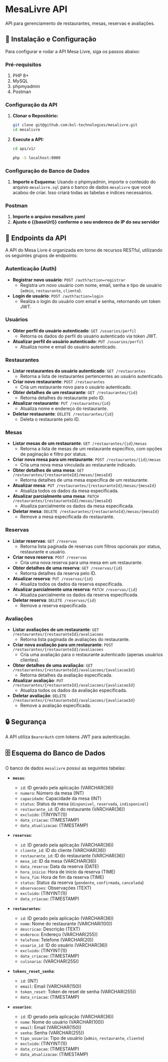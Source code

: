 # MesaLivre API

API para gerenciamento de restaurantes, mesas, reservas e avaliações.

## 🚀 Instalação e Configuração

Para configurar e rodar a API Mesa Livre, siga os passos abaixo:

### Pré-requisitos
1. PHP 8+
2. MySQL
3. phpmyadmin
4. Postman


### Configuração da API

1.  **Clonar o Repositório:**
    ```bash
    git clone git@github.com:bsl-technologies/mesalivre.git
    cd mesalivre
    ```
2. **Execute a API:**
    ```bash
    cd api/v1/
    ```
    ```bash
    php -S localhost:8000
    ```

### Configuração do Banco de Dados

1.  **Importe o Esquema:** Usando o phpmyadmin, importe o conteúdo do arquivo `mesalivre.sql` para o banco de dados `mesalivre` que você acabou de criar. Isso criará todas as tabelas e índices necessários.

### Postman

1. **Importe o arquivo mesalivre.yaml**
2. **Ajuste o {{baseUrl}} conforme o seu endereco de IP do seu servidor**

## 🚀 Endpoints da API

A API do Mesa Livre é organizada em torno de recursos RESTful, utilizando os seguintes grupos de endpoints:

### Autenticação (Auth)
* **Registrar novo usuário**: `POST /auth?action=registrar`
    * Registra um novo usuário com nome, email, senha e tipo de usuário (`admin`, `restaurante`, `cliente`).
* **Login de usuário**: `POST /auth?action=login`
    * Realiza o login do usuário com email e senha, retornando um token JWT.

### Usuários
* **Obter perfil do usuário autenticado**: `GET /usuarios/perfil`
    * Retorna os dados do perfil do usuário autenticado via token JWT.
* **Atualizar perfil do usuário autenticado**: `PUT /usuarios/perfil`
    * Atualiza nome e email do usuário autenticado.

### Restaurantes
* **Listar restaurantes do usuário autenticado**: `GET /restaurantes`
    * Retorna a lista de restaurantes pertencentes ao usuário autenticado.
* **Criar novo restaurante**: `POST /restaurantes`
    * Cria um restaurante novo para o usuário autenticado.
* **Obter detalhes de um restaurante**: `GET /restaurantes/{id}`
    * Retorna detalhes do restaurante pelo ID.
* **Atualizar restaurante**: `PUT /restaurantes/{id}`
    * Atualiza nome e endereço do restaurante.
* **Deletar restaurante**: `DELETE /restaurantes/{id}`
    * Deleta o restaurante pelo ID.

### Mesas
* **Listar mesas de um restaurante**: `GET /restaurantes/{id}/mesas`
    * Retorna a lista de mesas de um restaurante específico, com opções de paginação e filtro por status.
* **Criar nova mesa para um restaurante**: `POST /restaurantes/{id}/mesas`
    * Cria uma nova mesa vinculada ao restaurante indicado.
* **Obter detalhes de uma mesa**: `GET /restaurantes/{restauranteId}/mesas/{mesaId}`
    * Retorna detalhes de uma mesa específica de um restaurante.
* **Atualizar mesa**: `PUT /restaurantes/{restauranteId}/mesas/{mesaId}`
    * Atualiza todos os dados da mesa especificada.
* **Atualizar parcialmente uma mesa**: `PATCH /restaurantes/{restauranteId}/mesas/{mesaId}`
    * Atualiza parcialmente os dados da mesa especificada.
* **Deletar mesa**: `DELETE /restaurantes/{restauranteId}/mesas/{mesaId}`
    * Remove a mesa especificada do restaurante.

### Reservas
* **Listar reservas**: `GET /reservas`
    * Retorna lista paginada de reservas com filtros opcionais por status, restaurante e usuário.
* **Criar nova reserva**: `POST /reservas`
    * Cria uma nova reserva para uma mesa em um restaurante.
* **Obter detalhes de uma reserva**: `GET /reservas/{id}`
    * Retorna detalhes da reserva pelo ID.
* **Atualizar reserva**: `PUT /reservas/{id}`
    * Atualiza todos os dados da reserva especificada.
* **Atualizar parcialmente uma reserva**: `PATCH /reservas/{id}`
    * Atualiza parcialmente os dados da reserva especificada.
* **Deletar reserva**: `DELETE /reservas/{id}`
    * Remove a reserva especificada.

### Avaliações
* **Listar avaliações de um restaurante**: `GET /restaurantes/{restauranteId}/avaliacoes`
    * Retorna lista paginada de avaliações do restaurante.
* **Criar nova avaliação para um restaurante**: `POST /restaurantes/{restauranteId}/avaliacoes`
    * Cria uma avaliação para o restaurante autenticado (apenas usuários clientes).
* **Obter detalhes de uma avaliação**: `GET /restaurantes/{restauranteId}/avaliacoes/{avaliacaoId}`
    * Retorna detalhes da avaliação especificada.
* **Atualizar avaliação**: `PUT /restaurantes/{restauranteId}/avaliacoes/{avaliacaoId}`
    * Atualiza todos os dados da avaliação especificada.
* **Deletar avaliação**: `DELETE /restaurantes/{restauranteId}/avaliacoes/{avaliacaoId}`
    * Remove a avaliação especificada.

## 🔒 Segurança

A API utiliza `BearerAuth` com tokens JWT para autenticação.

## 🗄️ Esquema do Banco de Dados

O banco de dados `mesalivre` possui as seguintes tabelas:

* **`mesas`**:
    * `id`: ID gerado pela aplicação (VARCHAR(36))
    * `numero`: Número da mesa (INT)
    * `capacidade`: Capacidade da mesa (INT)
    * `status`: Status da mesa (`disponivel`, `reservada`, `indisponivel`)
    * `restaurante_id`: ID do restaurante (VARCHAR(36))
    * `excluido`: (TINYINT(1))
    * `data_criacao`: (TIMESTAMP)
    * `data_atualizacao`: (TIMESTAMP)

* **`reservas`**:
    * `id`: ID gerado pela aplicação (VARCHAR(36))
    * `cliente_id`: ID do cliente (VARCHAR(36))
    * `restaurante_id`: ID do restaurante (VARCHAR(36))
    * `mesa_id`: ID da mesa (VARCHAR(36))
    * `data_reserva`: Data da reserva (DATE)
    * `hora_inicio`: Hora de início da reserva (TIME)
    * `hora_fim`: Hora de fim da reserva (TIME)
    * `status`: Status da reserva (`pendente`, `confirmada`, `cancelada`)
    * `observacoes`: Observações (TEXT)
    * `excluido`: (TINYINT(1))
    * `data_criacao`: (TIMESTAMP)

* **`restaurantes`**:
    * `id`: ID gerado pela aplicação (VARCHAR(36))
    * `nome`: Nome do restaurante (VARCHAR(100))
    * `descricao`: Descrição (TEXT)
    * `endereco`: Endereço (VARCHAR(255))
    * `telefone`: Telefone (VARCHAR(20))
    * `usuario_id`: ID do usuário (VARCHAR(36))
    * `excluido`: (TINYINT(1))
    * `data_criacao`: (TIMESTAMP)
    * `culinaria`: (VARCHAR(255))

* **`tokens_reset_senha`**:
    * `id`: (INT)
    * `email`: Email (VARCHAR(150))
    * `token_reset`: Token de reset de senha (VARCHAR(255))
    * `data_criacao`: (TIMESTAMP)

* **`usuarios`**:
    * `id`: ID gerado pela aplicação (VARCHAR(36))
    * `nome`: Nome do usuário (VARCHAR(100))
    * `email`: Email (VARCHAR(150))
    * `senha`: Senha (VARCHAR(255))
    * `tipo_usuario`: Tipo de usuário (`admin`, `restaurante`, `cliente`)
    * `excluido`: (TINYINT(1))
    * `data_criacao`: (TIMESTAMP)
    * `data_atualizacao`: (TIMESTAMP)
